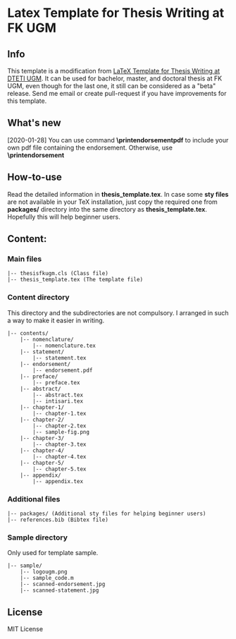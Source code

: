 # Latex Template for Thesis Writing at FK UGM

## Info
This template is a modification from [LaTeX Template for Thesis Writing at DTETI UGM](https://github.com/canggihpw/thesisdtetiugm). It can be used for bachelor, master, and doctoral thesis at FK UGM, even though for the last one, it still can be considered as a "beta" release. Send me email or create pull-request if you have improvements for this template.

## What's new
[2020-01-28] You can use command **\printendorsementpdf** to include your own pdf file containing the endorsement. Otherwise, use **\printendorsement**

## How-to-use 
Read the detailed information in **thesis_template.tex**.
In case some **sty files** are not available in your TeX installation, just copy the required one from **packages/** directory into the same directory as **thesis_template.tex**. Hopefully this will help beginner users.

## Content:
### Main files
```
|-- thesisfkugm.cls (Class file)
|-- thesis_template.tex (The template file)
```
### Content directory
This directory and the subdirectories are not compulsory. I arranged in such a way to make it easier in writing.
```
|-- contents/
    |-- nomenclature/
    	|-- nomenclature.tex
    |-- statement/
    	|-- statement.tex
    |-- endorsement/
    	|-- endorsement.pdf
    |-- preface/
    	|-- preface.tex
    |-- abstract/
    	|-- abstract.tex
        |-- intisari.tex
    |-- chapter-1/
    	|-- chapter-1.tex
    |-- chapter-2/
    	|-- chapter-2.tex
        |-- sample-fig.png
    |-- chapter-3/
    	|-- chapter-3.tex
    |-- chapter-4/
    	|-- chapter-4.tex
    |-- chapter-5/
    	|-- chapter-5.tex
    |-- appendix/
    	|-- appendix.tex
```
### Additional files
```
|-- packages/ (Additional sty files for helping beginner users)
|-- references.bib (Bibtex file)
```
### Sample directory
Only used for template sample.
```
|-- sample/
    |-- logougm.png
    |-- sample_code.m
    |-- scanned-endorsement.jpg
    |-- scanned-statement.jpg
```

## License
MIT License
